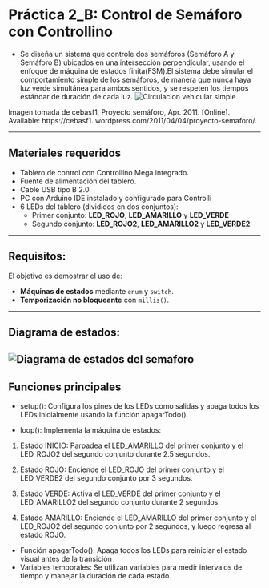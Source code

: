 # Práctica 2_B: Control de Semáforo con Controllino 

-  Se diseña un sistema que controle dos semáforos (Semáforo A y Semáforo B) ubicados en una intersección perpendicular, usando el enfoque de máquina de estados finita(FSM).El sistema debe simular el comportamiento simple de los semáforos, de manera que nunca haya luz verde simultánea para ambos sentidos, y se respeten los tiempos estándar de duración  de cada luz.
![Circulacion vehicular simple ](image.png)


Imagen tomada de cebasf1, Proyecto semáforo, Apr. 2011. [Online]. Available: https://cebasf1.
wordpress.com/2011/04/04/proyecto-semaforo/.

---
## Materiales requeridos
- Tablero de control con Controllino Mega integrado.
- Fuente de alimentación del tablero.
- Cable USB tipo B 2.0.
- PC con Arduino IDE instalado y configurado para Controlli
- 6 LEDs del tablero (divididos en dos conjuntos):
  - Primer conjunto: **LED_ROJO**, **LED_AMARILLO** y **LED_VERDE**
  - Segundo conjunto: **LED_ROJO2**, **LED_AMARILLO2** y **LED_VERDE2**
---
## Requisitos:

El objetivo es demostrar el uso de:
- **Máquinas de estados** mediante `enum` y `switch`.
- **Temporización no bloqueante** con `millis()`.
---
## Diagrama de estados:
![Diagrama de estados del semaforo ](semaforo_estados.png)
---
## Funciones principales
- setup():
Configura los pines de los LEDs como salidas y apaga todos los LEDs inicialmente usando la función apagarTodo().

- loop():
Implementa la máquina de estados:

1. Estado INICIO:
Parpadea el LED_AMARILLO del primer conjunto y el LED_ROJO2 del segundo conjunto durante 2.5 segundos.

2. Estado ROJO:
Enciende el LED_ROJO del primer conjunto y el LED_VERDE2 del segundo conjunto por 3 segundos.

3. Estado VERDE:
Activa el LED_VERDE del primer conjunto y el LED_AMARILLO2 del segundo conjunto durante 2 segundos.

3. Estado AMARILLO:
Enciende el LED_AMARILLO del primer conjunto y el LED_ROJO2 del segundo conjunto por 2 segundos, y luego regresa al estado ROJO.

- Función apagarTodo():
Apaga todos los LEDs para reiniciar el estado visual antes de la transición
- Variables temporales:
Se utilizan variables para medir intervalos de tiempo y manejar la duración de cada estado.
